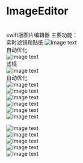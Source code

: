 # ImageEditor
<br>swift版图片编辑器
主要功能：<br>
实时滤镜和贴纸
![Image text](https://github.com/1143349706/ImageEditor/blob/master/screenshot/4.jpg?raw=true)
<br>自动优化
<br>
![Image text](https://github.com/1143349706/ImageEditor/blob/master/screenshot/5.jpg?raw=true)
<br>滤镜
<br>
![Image text](https://github.com/1143349706/ImageEditor/blob/master/screenshot/6.jpg?raw=true)
<br>自动优化
<br>
![Image text](https://github.com/1143349706/ImageEditor/blob/master/screenshot/7.jpg?raw=true)
<br>
![Image text](https://github.com/1143349706/ImageEditor/blob/master/screenshot/8.jpg?raw=true)
<br>
![Image text](https://github.com/1143349706/ImageEditor/blob/master/screenshot/9.jpg?raw=true)
<br>
![Image text](https://github.com/1143349706/ImageEditor/blob/master/screenshot/10.jpg?raw=true)
<br>
![Image text](https://github.com/1143349706/ImageEditor/blob/master/screenshot/11.jpg?raw=true)
<br>
![Image text](https://github.com/1143349706/ImageEditor/blob/master/screenshot/12.jpg?raw=true)
<br>

![Image text](https://github.com/1143349706/ImageEditor/blob/master/screenshot/13.jpg?raw=true)
<br>
![Image text](https://github.com/1143349706/ImageEditor/blob/master/screenshot/14.jpg?raw=true)
<br>
![Image text](https://github.com/1143349706/ImageEditor/blob/master/screenshot/15.jpg?raw=true)
<br>
![Image text](https://github.com/1143349706/ImageEditor/blob/master/screenshot/16.jpg?raw=true)
<br>
![Image text](https://github.com/1143349706/ImageEditor/blob/master/screenshot/17.jpg?raw=true)
